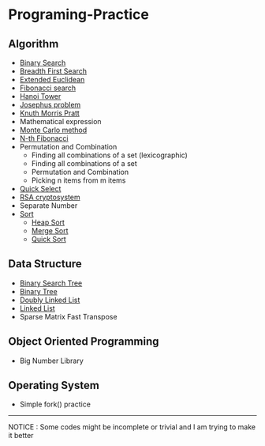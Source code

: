 # Programing-Practice

## Algorithm
- [Binary Search](https://en.wikipedia.org/wiki/Binary_search_algorithm)
- [Breadth First Search](https://en.wikipedia.org/wiki/Breadth-first_search)
- [Extended Euclidean](https://en.wikipedia.org/wiki/Extended_Euclidean_algorithm)
- [Fibonacci search](https://en.wikipedia.org/wiki/Fibonacci_search_technique)
- [Hanoi Tower](https://en.wikipedia.org/wiki/Tower_of_Hanoi)
- [Josephus problem](https://en.wikipedia.org/wiki/Josephus_problem)
- [Knuth Morris Pratt](https://en.wikipedia.org/wiki/Knuth%E2%80%93Morris%E2%80%93Pratt_algorithm)
- Mathematical expression
- [Monte Carlo method](https://en.wikipedia.org/wiki/Monte_Carlo_method#Simulation_and_optimization)
- [N-th Fibonacci](https://en.wikipedia.org/wiki/Fibonacci_number#Matrix_form)
- Permutation and Combination
  - Finding all combinations of a set (lexicographic)
  - Finding all combinations of a set
  - Permutation and Combination
  - Picking n items from m items
- [Quick Select](https://en.wikipedia.org/wiki/Quickselect)
- [RSA cryptosystem](https://en.wikipedia.org/wiki/RSA_(cryptosystem))
- Separate Number
- [Sort](https://en.wikipedia.org/wiki/Sorting_algorithm)
  - [Heap Sort](https://en.wikipedia.org/wiki/Heapsort)
  - [Merge Sort](https://en.wikipedia.org/wiki/Merge_sort)
  - [Quick Sort](https://en.wikipedia.org/wiki/Quicksort)

## Data Structure
- [Binary Search Tree](https://en.wikipedia.org/wiki/Binary_search_tree)
- [Binary Tree](https://en.wikipedia.org/wiki/Binary_tree)
- [Doubly Linked List](https://en.wikipedia.org/wiki/Doubly_linked_list)
- [Linked List](https://en.wikipedia.org/wiki/Linked_list)
- Sparse Matrix Fast Transpose

## Object Oriented Programming
- Big Number Library

## Operating System
- Simple fork() practice

---
NOTICE : Some codes might be incomplete or trivial and I am trying to make it better
